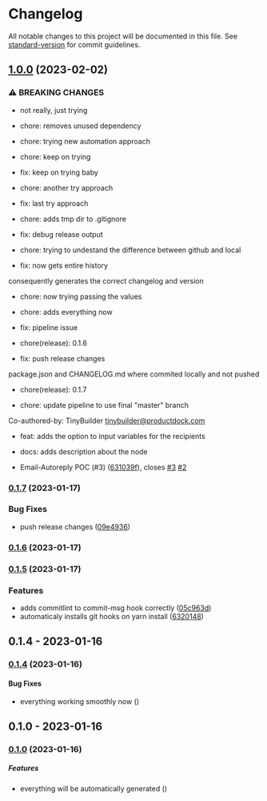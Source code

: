# Changelog

All notable changes to this project will be documented in this file. See [standard-version](https://github.com/conventional-changelog/standard-version) for commit guidelines.

## [1.0.0](https://github.com/VisualVest-GmbH/cnv-email-plugin/compare/v0.0.0...v1.0.0) (2023-02-02)


### ⚠ BREAKING CHANGES

* not really, just trying

* chore: removes unused dependency

* chore: trying new automation approach

* chore: keep on trying

* fix: keep on trying baby

* chore: another try approach

* fix: last try approach

* chore: adds tmp dir to .gitignore

* fix: debug release output

* chore: trying to undestand the difference between github and local

* fix: now gets entire history

consequently generates the correct changelog and version

* chore: now trying passing the values

* chore: adds everything now

* fix: pipeline issue

* chore(release): 0.1.6

* fix: push release changes

package.json and CHANGELOG.md where commited locally and not pushed

* chore(release): 0.1.7

* chore: update pipeline to use final "master" branch

Co-authored-by: TinyBuilder <tinybuilder@productdock.com>

* feat: adds the option to input variables for the recipients

* docs: adds description about the node

* Email-Autoreply POC (#3) ([631039f](https://github.com/VisualVest-GmbH/cnv-email-plugin/commit/631039f1a7f29708fd02ae47aa91b7656b88211d)), closes [#3](https://github.com/VisualVest-GmbH/cnv-email-plugin/issues/3) [#2](https://github.com/VisualVest-GmbH/cnv-email-plugin/issues/2)

### [0.1.7](https://github.com/VisualVest-GmbH/cnv-email-plugin/compare/v0.2.0...v0.1.7) (2023-01-17)


### Bug Fixes

* push release changes ([09e4936](https://github.com/VisualVest-GmbH/cnv-email-plugin/commit/09e49369e19d53d99183ee03f0c73d6bf076ad7a))

### [0.1.6](https://github.com/VisualVest-GmbH/cnv-email-plugin/compare/v0.2.0...v0.1.6) (2023-01-17)

### [0.1.5](https://github.com/VisualVest-GmbH/cnv-email-plugin/compare/v0.1.4...v0.1.5) (2023-01-17)


### Features

* adds commitlint to commit-msg hook correctly ([05c963d](https://github.com/VisualVest-GmbH/cnv-email-plugin/commit/05c963d9baf345a25c1b639a966b92f2a8928b1a))
* automaticaly installs git hooks on yarn install ([6320148](https://github.com/VisualVest-GmbH/cnv-email-plugin/commit/63201483f74800d003c256657c5bf777e05ad9de))

## 0.1.4 - 2023-01-16

### [0.1.4](https://github.com/VisualVest-GmbH/cnv-email-plugin/compare/v0.1.3...v0.1.4) (2023-01-16)

#### Bug Fixes

- everything working smoothly now ([](https://github.com/VisualVest-GmbH/cnv-email-plugin/commit/))

## 0.1.0 - 2023-01-16

### [0.1.0](https://github.com/VisualVest-GmbH/cnv-email-plugin/compare/v0.0.7...v0.1.0) (2023-01-16)

##### Features

- everything will be automatically generated ([](https://github.com/VisualVest-GmbH/cnv-email-plugin/commit/))
